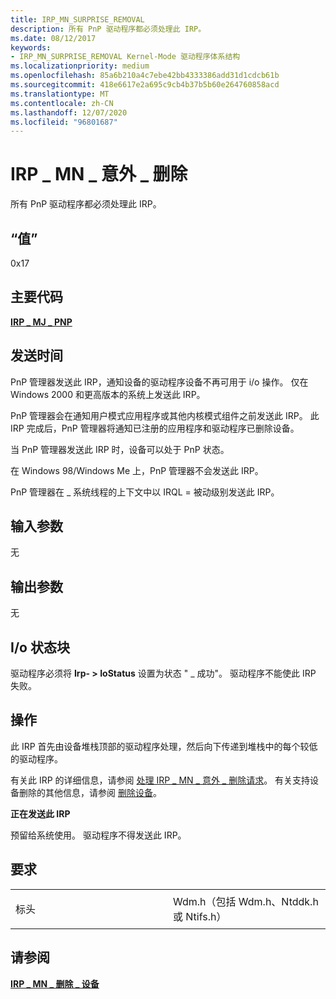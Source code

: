 ```yaml
---
title: IRP_MN_SURPRISE_REMOVAL
description: 所有 PnP 驱动程序都必须处理此 IRP。
ms.date: 08/12/2017
keywords:
- IRP_MN_SURPRISE_REMOVAL Kernel-Mode 驱动程序体系结构
ms.localizationpriority: medium
ms.openlocfilehash: 85a6b210a4c7ebe42bb4333386add31d1cdcb61b
ms.sourcegitcommit: 418e6617e2a695c9cb4b37b5b60e264760858acd
ms.translationtype: MT
ms.contentlocale: zh-CN
ms.lasthandoff: 12/07/2020
ms.locfileid: "96801687"
---
```

# <a name="irp_mn_surprise_removal"></a>IRP \_ MN \_ 意外 \_ 删除


所有 PnP 驱动程序都必须处理此 IRP。

## <a name="value"></a>“值”

0x17

<a name="major-code"></a>主要代码
----------

[**IRP \_ MJ \_ PNP**](irp-mj-pnp.md)

<a name="when-sent"></a>发送时间
---------

PnP 管理器发送此 IRP，通知设备的驱动程序设备不再可用于 i/o 操作。 仅在 Windows 2000 和更高版本的系统上发送此 IRP。

PnP 管理器会在通知用户模式应用程序或其他内核模式组件之前发送此 IRP。 此 IRP 完成后，PnP 管理器将通知已注册的应用程序和驱动程序已删除设备。

当 PnP 管理器发送此 IRP 时，设备可以处于 PnP 状态。

在 Windows 98/Windows Me 上，PnP 管理器不会发送此 IRP。

PnP 管理器在 \_ 系统线程的上下文中以 IRQL = 被动级别发送此 IRP。

## <a name="input-parameters"></a>输入参数


无

## <a name="output-parameters"></a>输出参数


无

## <a name="io-status-block"></a>I/o 状态块


驱动程序必须将 **Irp- &gt; IoStatus** 设置为状态 " \_ 成功"。 驱动程序不能使此 IRP 失败。

<a name="operation"></a>操作
---------

此 IRP 首先由设备堆栈顶部的驱动程序处理，然后向下传递到堆栈中的每个较低的驱动程序。

有关此 IRP 的详细信息，请参阅 [处理 IRP \_ MN \_ 意外 \_ 删除请求](./handling-an-irp-mn-surprise-removal-request.md)。 有关支持设备删除的其他信息，请参阅 [删除设备](./removing-a-device-in-a-function-driver.md)。

**正在发送此 IRP**

预留给系统使用。 驱动程序不得发送此 IRP。

<a name="requirements"></a>要求
------------

<table>
<colgroup>
<col width="50%" />
<col width="50%" />
</colgroup>
<tbody>
<tr class="odd">
<td><p>标头</p></td>
<td>Wdm.h（包括 Wdm.h、Ntddk.h 或 Ntifs.h）</td>
</tr>
</tbody>
</table>

## <a name="see-also"></a>请参阅


[**IRP \_ MN \_ 删除 \_ 设备**](irp-mn-remove-device.md)


